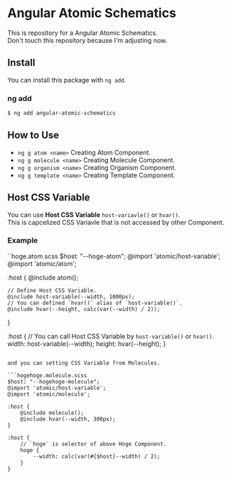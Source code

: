 # Angular Atomic Schematics

This is repository for a Angular Atomic Schematics.  
Don't touch this repository because I'm adjusting now.  


## Install
You can install this package with `ng add`.

### ng add

```bash
$ ng add angular-atomic-schematics
```

## How to Use
- `ng g atom <name>` Creating Atom Component. 
- `ng g molecule <name>` Creating Molecule Component.
- `ng g organism <name>` Creating Organism Component.
- `ng g template <name>` Creating Template Component.

## Host CSS Variable
You can use **Host CSS Variable** `host-variavle()` or `hvar()`.  
This is capcelized CSS Variavle that is not accessed by other Component.

### Example
``hoge.atom.scss
$host: "--hoge-atom";
@import 'atomic/host-variable';
@import 'atomic/atom';

:host {
	@include atom();

	// Define Host CSS Variable.
	@include host-variable(--width, 1000px);
	// You can defined `hvar()` alias of `host-variable()`.
	@include hvar(--height, calc(var(--width) / 2));
}

:host {
	// You can call Host CSS Variable by `host-variable()` or `hvar()`. 
	width: host-variable(--width);
	height: hvar(--height);
}

```

and you can setting CSS Variable from Molecules.

```hogehoge.molecule.scss
$host: "--hogehoge-molecule";
@import 'atomic/host-variable';
@import 'atomic/molecule';

:host {
	@include molecule();
	@include hvar(--width, 300px);
}

:host {
	// `hoge` is selector of above Hoge Component.
	hoge {
		--width: calc(var(#{$host}--width) / 2);
	}
}

```
